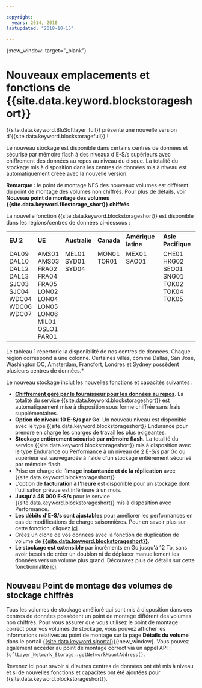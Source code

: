 ```yaml
---

copyright:
  years: 2014, 2018
lastupdated: "2018-10-15"

---
```

{:new_window: target="_blank"}

# Nouveaux emplacements et fonctions de {{site.data.keyword.blockstorageshort}}

{{site.data.keyword.BluSoftlayer_full}} présente une nouvelle version d'{{site.data.keyword.blockstoragefull}} !

Le nouveau stockage est disponible dans certains centres de données et sécurisé par mémoire flash à des niveaux d'E-S/s supérieurs avec chiffrement des données au repos au niveau du disque. La totalité du stockage mis à disposition dans les centres de données mis à niveau est automatiquement créée avec la nouvelle version.

**Remarque :** le point de montage NFS des nouveaux volumes est différent du point de montage des volumes non chiffrés. Pour plus de détails, voir **Nouveau point de montage des volumes {{site.data.keyword.filestorage_short}} chiffrés**.

La nouvelle fonction {{site.data.keyword.blockstorageshort}} est disponible dans les régions/centres de données ci-dessous :
<table role="presentation">
  <tr>
    <td><strong>EU 2</strong></td>
    <td><strong>UE</strong></td>
    <td><strong>Australie</strong></td>
    <td><strong>Canada</strong></td>
    <td><strong>Amérique latine</strong></td>
    <td><strong>Asie Pacifique</strong></td>
  </tr>
  <tr>
    <td>DAL09<br />
	DAL10<br />
	DAL12<br />
	DAL13<br />
	SJC03<br />
        SJC04<br />
	WDC04<br />
	WDC06<br />
	WDC07<br />
	<br /><br /><br />
    </td>
    <td>AMS01<br />
        AMS03<br />
	FRA02<br />
	FRA04<br />
	FRA05<br />
	LON02<br />
	LON04<br />
	LON05<br />
	LON06<br />
	MIL01<br />
	OSLO1<br />
	PAR01<br />
    </td>
    <td>MEL01<br />
        SYD01<br />
        SYD04<br />
	<br /><br /><br /><br /><br /><br /><br /><br /><br />
    </td>
    <td>MON01<br />
        TOR01<br />
	<br /><br /><br /><br /><br /><br /><br /><br /><br /><br />
    </td>
    <td>MEX01<br />
        SAO01<br />
	<br /><br /><br /><br /><br /><br /><br /><br /><br /><br />
    </td>
    <td>CHE01<br />
        HKG02<br />
	SEO01<br />
	SNG01<br />
        TOK02<br />
	TOK04<br />
	TOK05<br />
	<br /><br /><br /><br /><br />
    </td>
  </tr>
</table>

Le tableau 1 répertorie la disponibilité de nos centres de données. Chaque région correspond à une colonne. Certaines villes, comme Dallas, San José, Washington DC, Amsterdam, Francfort, Londres et Sydney possèdent plusieurs centres de données.*

Le nouveau stockage inclut les nouvelles fonctions et capacités suivantes :

- **[Chiffrement géré par le fournisseur pour les données au repos](block-file-storage-encryption-rest.html)**.
  La totalité du service {{site.data.keyword.blockstorageshort}} est automatiquement mise à disposition sous forme chiffrée sans frais supplémentaires.
- **Option de niveau 10 E-S/s par Go**.
  Un nouveau niveau est disponible avec le type {{site.data.keyword.blockstorageshort}} Endurance pour prendre en charge les charges de travail les plus exigeantes.
- **Stockage entièrement sécurisé par mémoire flash.**
  La totalité du service {{site.data.keyword.blockstorageshort}} mis à disposition avec le type Endurance ou Performance à un niveau de 2 E-S/s par Go ou supérieur est sauvegardée à l'aide d'un stockage entièrement sécurisé par mémoire flash.
- Prise en charge de l'**image instantanée et de la réplication** avec {{site.data.keyword.blockstorageshort}}
- L'option de **facturation à l'heure** est disponible pour un stockage dont l'utilisation prévue est inférieure à un mois.
- **Jusqu'à 48 000 E-S/s** pour le service {{site.data.keyword.blockstorageshort}} mis à disposition avec Performance.
- **Les débits d'E-S/s sont ajustables** pour améliorer les performances en cas de modifications de charge saisonnières. Pour en savoir plus sur cette fonction, cliquez [ici](adjustable-iops.html).
- Créez un clone de vos données avec la fonction de duplication de volume de **[{{site.data.keyword.blockstorageshort}}](how-to-create-duplicate-volume.html)**.
- **Le stockage est extensible** par incréments en Go jusqu'à 12 To, sans avoir besoin de créer un doublon ni de déplacer manuellement les données vers un volume plus grand. Découvrez plus de détails sur cette fonctionnalité [ici](expandable_block_storage.html).

## Nouveau Point de montage des volumes de stockage chiffrés

Tous les volumes de stockage amélioré qui sont mis à disposition dans ces centres de données possèdent un point de montage différent des volumes non chiffrés. Pour vous assurer que vous utilisez le point de montage correct pour vos volumes de stockage, vous pouvez afficher les informations relatives au point de montage sur la page **Détails du volume** dans le portail [{{site.data.keyword.slportal}}](https://control.softlayer.com/){:new_window}. Vous pouvez également accéder au point de montage correct via un appel API : `SoftLayer_Network_Storage::getNetworkMountAddress()`.

Revenez ici pour savoir si d'autres centres de données ont été mis à niveau et si de nouvelles fonctions et capacités ont été ajoutées pour {{site.data.keyword.blockstorageshort}}.
